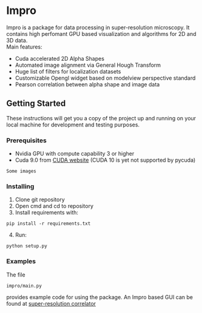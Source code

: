 # Impro

Impro is a package for data processing in super-resolution microscopy. It contains high perfomant
GPU based visualization and algorithms for 2D and 3D data. <br />
Main features:
* Cuda accelerated 2D Alpha Shapes
* Automated image alignment via General Hough Transform
* Huge list of filters for localization datasets
* Customizable Opengl widget based on modelview perspective standard
* Pearson correlation between alpha shape and image data

## Getting Started

These instructions will get you a copy of the project up and running on your local machine for development and testing purposes. 

### Prerequisites

* Nvidia GPU with compute capability 3 or higher
* Cuda 9.0 from [CUDA website](https://developer.nvidia.com/cuda-90-download-archive) (CUDA 10 is yet not supported by pycuda)

```
Some images
```

### Installing

1. Clone git repository
2. Open cmd and cd to repository
3. Install requirements with:
```
pip install -r requirements.txt
```
4. Run:
```
python setup.py
```

### Examples
The file
```
impro/main.py
```
provides example code for using the package. An Impro based GUI can be found at [super-resolution correlator](https://github.com/super-resolution/Super-resolution-correlator)
